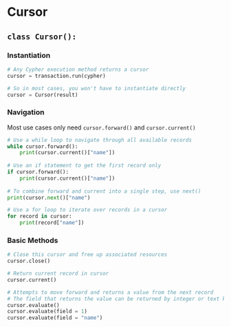# Cursor

## `class Cursor():`

### Instantiation

```python
# Any Cypher execution method returns a cursor
cursor = transaction.run(cypher)

# So in most cases, you won't have to instantiate directly
cursor = Cursor(result)
```

### Navigation

Most use cases only need `cursor.forward()` and `cursor.current()`

```python
# Use a while loop to navigate through all available records
while cursor.forward():
    print(cursor.current()["name"])
    
# Use an if statement to get the first record only
if cursor.forward():
    print(cursor.current()["name"])
    
# To combine forward and current into a single step, use next()
print(cursor.next()["name")

# Use a for loop to iterate over records in a cursor
for record in cursor:
    print(record["name"])
```

### Basic Methods

```python
# Close this cursor and free up associated resources
cursor.close()

# Return current record in cursor
cursor.current()

# Attempts to move forward and returns a value from the next record
# The field that returns the value can be returned by integer or text key
cursor.evaluate()
cursor.evaluate(field = 1)
cursor.evaluate(field = "name")
```

